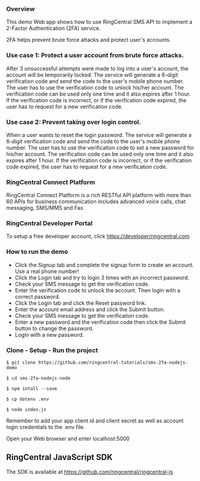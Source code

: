 ### Overview
This demo Web app shows how to use RingCentral SMS API to implement a 2-Factor Authentication (2FA) service.

2FA helps prevent brute force attacks and protect user's accounts.

### Use case 1: Protect a user account from brute force attacks.
After 3 unsuccessful attempts were made to log into a user's account, the account will be temporarily locked. The service will generate a 6-digit verification code and send the code to the user's mobile phone number. The user has to use the verification code to unlock his/her account. The verification code can be used only one time and it also expires after 1 hour. If the verification code is incorrect, or if the verification code expired, the user has to request for a new verification code.

### Use case 2: Prevent taking over login control.
When a user wants to reset the login password. The service will generate a 6-digit verification code and send the code to the user's mobile phone number. The user has to use the verification code to set a new password for his/her account. The verification code can be used only one time and it also expires after 1 hour. If the verification code is incorrect, or if the verification code expired, the user has to request for a new verification code.

### RingCentral Connect Platform
RingCentral Connect Platform is a rich RESTful API platform with more than 60 APIs for business communication includes advanced voice calls, chat messaging, SMS/MMS and Fax.

### RingCentral Developer Portal
To setup a free developer account, click [https://developer/ringcentral.com](here)

### How to run the demo
* Click the Signup tab and complete the signup form to create an account. Use a real phone number!
* Click the Login tab and try to login 3 times with an incorrect password.
* Check your SMS message to get the verification code.
* Enter the verification code to unlock the account. Then login with a correct password.
* Click the Login tab and click the Reset password link.
* Enter the account email address and click the Submit button.
* Check your SMS message to get the verification code.
* Enter a new password and the verification code then click the Submit button to change the password.
* Login with a new password.

### Clone - Setup - Run the project
```
$ git clone https://github.com/ringcentral-tutorials/sms-2fa-nodejs-demo

$ cd sms-2fa-nodejs-node

$ npm intall --save

$ cp dotenv .env

$ node index.js
```
Remember to add your app client id and client secret as well as account login credentials to the .env file.

Open your Web browser and enter localhost:5000

## RingCentral JavaScript SDK
The SDK is available at https://github.com/ringcentral/ringcentral-js
